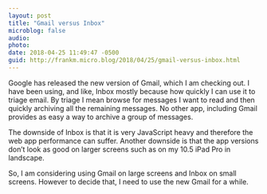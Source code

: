 ```yaml
---
layout: post
title: "Gmail versus Inbox"
microblog: false
audio: 
photo: 
date: 2018-04-25 11:49:47 -0500
guid: http://frankm.micro.blog/2018/04/25/gmail-versus-inbox.html
---
```

Google has released the new version of Gmail, which I am checking out. I have been using, and like, Inbox mostly because how quickly I can use it to triage email. By triage I mean browse for messages I want to read and then quickly archiving all the remaining messages. No other app, including Gmail provides as easy a way to archive a group of messages. 

The downside of Inbox is that it is very JavaScript heavy and therefore the web app performance can suffer. Another downside is that the app versions don’t look as good on larger screens such as on my 10.5 iPad Pro in landscape. 

So, I am considering using Gmail on large screens and Inbox on small screens. However to decide that, I need to use the new Gmail for a while. 
